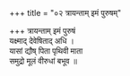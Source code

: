 +++
title = "०२ त्रायन्ताम् इमं पुरुषम्"

+++
त्रायन्ताम् इमं पुरुषं  
यक्ष्माद् देवेषिताद् अधि ।  
यासां द्यौष् पिता पृथिवी माता  
समुद्रो मूलं वीरुधां बभूव ॥
